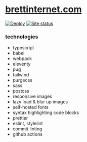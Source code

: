 # [brettinternet.com](https://brettinternet.com)

[![Deploy](https://github.com/brettinternet/brettinternet.github.io/workflows/Deploy/badge.svg)](https://github.com/brettinternet/brettinternet.github.io/actions?query=workflow%3ADeploy) [![Site status](https://img.shields.io/website?url=https%3A%2F%2Fbrettinternet.com)](https://brettinternet.com)

### technologies

- typescript
- babel
- webpack
- eleventy
- pug
- tailwind
- purgecss
- sass
- postcss
- responsive images
- lazy load & blur up images
- self-hosted fonts
- syntax highlighting code blocks
- prettier
- eslint, stylelint
- commit linting
- github actions

<!--
### todo

- [x] values in `data/routes.js` are not importing in pug locals
- [x] `@font-face` is not being handled by a loader
- [x] dev server ought to restart after modifying `includes/**/*`
- [x] don't transpile `scripts/utils` to `build` directory, or remove after build
- [x] why does bundling a CSS file also bundle a JS equivalent?
- [x] build can't resolve `/files/<font>`
- [x] build doesn't bundle SVGs - or improve how Feather icons are bundled/utilized
- [x] how to correctly bundle separate pages? - can't get html-webpack-plugin to work on multiple files
- [x] handle relative assets for nested pages - use absolute links to assets (and support path prefix)
- [x] easy page routing
- [x] fix tailwind theme
- [x] fix styles and adopt tailwind
- [x] fix header JS in prod
- [x] handle images (responsive images with Sharp?)
- [x] add a few pages
- [x] add meta tags (og, twitter)
- [x] lint
- [x] archive page
- [x] fix mysterious error `Unable to find an instance of HtmlWebpackPlugin in the current compilation.`
- [x] fix post collections to not use tags
- [x] shortcodes for blur up/lazy loading images in markdown?
- [x] add transform fn to ~~webpack~~ eleventy to handle relative paths
- [x] fix blur up in prod!
- [x] syntax highlighting for pug templates [with markdown-it](https://pugjs.org/language/filters.html)
- [x] design homepage cards
- [x] add cards to sidebar
- [x] render basic images when page.url === '/feed/', add long descriptions for complicated pages, and for posts add post processing with html-webpack-plugin
- [x] add feed page
- [x] add 404 page
- [x] add edit page button
- [x] add temporary logic to handle gifs with file-loader ~~will gifs work with responsive loader now that sharp supports them?~~
- [-] fix inline svg plugin
- [ ] optimize gifs
- [x] add projects to archive
- [ ] open PR for responsive-loader to handle gifs
- [ ] [tag pages](https://www.11ty.dev/docs/quicktips/tag-pages/)
- [ ] add tag breadcrumbs to archive directory
- [ ] optimize fonts with [subfont](https://github.com/Munter/subfont/issues/108#issuecomment-659468935) - requires [python](https://github.com/actions/setup-python)
- [x] setup ci action
- [x] setup deployment action
- [x] push to blog repo
- [ ] fix `webpack-subresource-integrity` CSS failure
- [x] [async data requests](https://www.11ty.dev/docs/quicktips/cache-api-requests/)
- [ ] integrate [critical](https://github.com/addyosmani/critical) like [this](https://github.com/anthonygore/html-critical-webpack-plugin/blob/master/src/index.js)
- [x] add slides
- [ ] Update to webpack 5, update other pkgs
- [ ] paginate archive when it's necessary
- [ ] extend eleventy highlighter to add diff-highlight
- [ ] add default meta image
- [ ] [debug](https://cards-dev.twitter.com/validator) twitter meta image unfurling
-->
